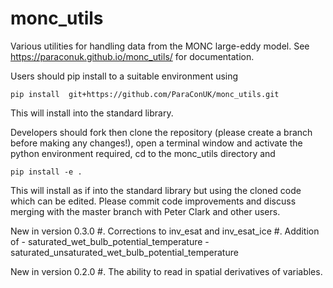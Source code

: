 # monc_utils
Various utilities for handling data from the MONC large-eddy model.
See https://paraconuk.github.io/monc_utils/ for documentation.

Users should pip install to a suitable environment using

    pip install  git+https://github.com/ParaConUK/monc_utils.git

This will install into the standard library.

Developers should fork then clone the repository (please create a branch before making 
any changes!), open a terminal window and activate the python environment 
required, cd to the monc_utils directory and

    pip install -e .

This will install as if into the standard library but using the cloned code 
which can be edited. Please commit code improvements and discuss merging with 
the master branch with Peter Clark and other users.

New in version 0.3.0
#. Corrections to inv_esat and inv_esat_ice
#. Addition of 
	- saturated_wet_bulb_potential_temperature
	- saturated_unsaturated_wet_bulb_potential_temperature

New in version 0.2.0
#. The ability to read in spatial derivatives of variables.